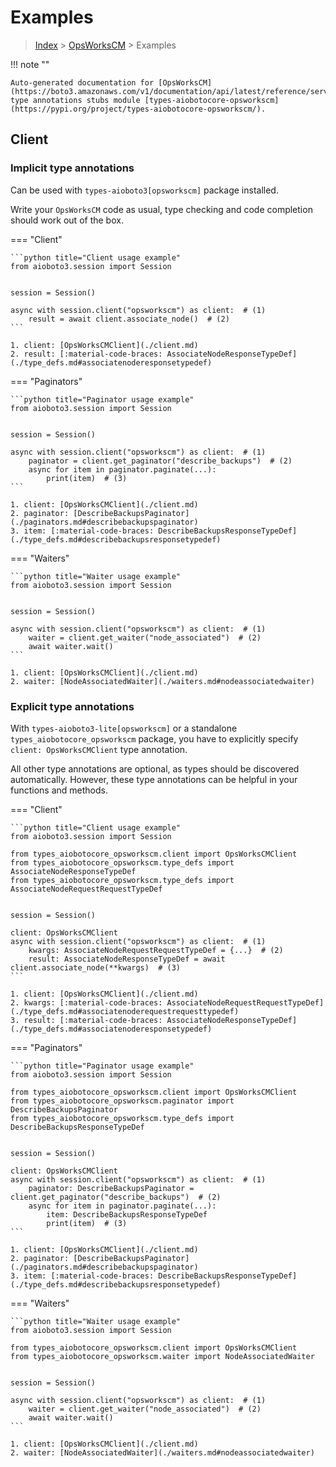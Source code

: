 # Examples

> [Index](../README.md) > [OpsWorksCM](./README.md) > Examples

!!! note ""

    Auto-generated documentation for [OpsWorksCM](https://boto3.amazonaws.com/v1/documentation/api/latest/reference/services/opsworkscm.html#OpsWorksCM)
    type annotations stubs module [types-aiobotocore-opsworkscm](https://pypi.org/project/types-aiobotocore-opsworkscm/).

## Client

### Implicit type annotations

Can be used with `types-aioboto3[opsworkscm]` package installed.

Write your `OpsWorksCM` code as usual,
type checking and code completion should work out of the box.



=== "Client"

    ```python title="Client usage example"
    from aioboto3.session import Session


    session = Session()

    async with session.client("opsworkscm") as client:  # (1)
        result = await client.associate_node()  # (2)
    ```

    1. client: [OpsWorksCMClient](./client.md)
    2. result: [:material-code-braces: AssociateNodeResponseTypeDef](./type_defs.md#associatenoderesponsetypedef) 



=== "Paginators"

    ```python title="Paginator usage example"
    from aioboto3.session import Session


    session = Session()

    async with session.client("opsworkscm") as client:  # (1)
        paginator = client.get_paginator("describe_backups")  # (2)
        async for item in paginator.paginate(...):
            print(item)  # (3)
    ```

    1. client: [OpsWorksCMClient](./client.md)
    2. paginator: [DescribeBackupsPaginator](./paginators.md#describebackupspaginator)
    3. item: [:material-code-braces: DescribeBackupsResponseTypeDef](./type_defs.md#describebackupsresponsetypedef) 



=== "Waiters"

    ```python title="Waiter usage example"
    from aioboto3.session import Session


    session = Session()

    async with session.client("opsworkscm") as client:  # (1)
        waiter = client.get_waiter("node_associated")  # (2)
        await waiter.wait()
    ```

    1. client: [OpsWorksCMClient](./client.md)
    2. waiter: [NodeAssociatedWaiter](./waiters.md#nodeassociatedwaiter)


### Explicit type annotations

With `types-aioboto3-lite[opsworkscm]`
or a standalone `types_aiobotocore_opsworkscm` package, you have to explicitly specify
`client: OpsWorksCMClient` type annotation.

All other type annotations are optional, as types should be discovered automatically.
However, these type annotations can be helpful in your functions and methods.


=== "Client"

    ```python title="Client usage example"
    from aioboto3.session import Session

    from types_aiobotocore_opsworkscm.client import OpsWorksCMClient
    from types_aiobotocore_opsworkscm.type_defs import AssociateNodeResponseTypeDef
    from types_aiobotocore_opsworkscm.type_defs import AssociateNodeRequestRequestTypeDef


    session = Session()

    client: OpsWorksCMClient
    async with session.client("opsworkscm") as client:  # (1)
        kwargs: AssociateNodeRequestRequestTypeDef = {...}  # (2)
        result: AssociateNodeResponseTypeDef = await client.associate_node(**kwargs)  # (3)
    ```

    1. client: [OpsWorksCMClient](./client.md)
    2. kwargs: [:material-code-braces: AssociateNodeRequestRequestTypeDef](./type_defs.md#associatenoderequestrequesttypedef) 
    3. result: [:material-code-braces: AssociateNodeResponseTypeDef](./type_defs.md#associatenoderesponsetypedef) 



=== "Paginators"

    ```python title="Paginator usage example"
    from aioboto3.session import Session

    from types_aiobotocore_opsworkscm.client import OpsWorksCMClient
    from types_aiobotocore_opsworkscm.paginator import DescribeBackupsPaginator
    from types_aiobotocore_opsworkscm.type_defs import DescribeBackupsResponseTypeDef


    session = Session()

    client: OpsWorksCMClient
    async with session.client("opsworkscm") as client:  # (1)
        paginator: DescribeBackupsPaginator = client.get_paginator("describe_backups")  # (2)
        async for item in paginator.paginate(...):
            item: DescribeBackupsResponseTypeDef
            print(item)  # (3)
    ```

    1. client: [OpsWorksCMClient](./client.md)
    2. paginator: [DescribeBackupsPaginator](./paginators.md#describebackupspaginator)
    3. item: [:material-code-braces: DescribeBackupsResponseTypeDef](./type_defs.md#describebackupsresponsetypedef) 



=== "Waiters"

    ```python title="Waiter usage example"
    from aioboto3.session import Session

    from types_aiobotocore_opsworkscm.client import OpsWorksCMClient
    from types_aiobotocore_opsworkscm.waiter import NodeAssociatedWaiter


    session = Session()

    async with session.client("opsworkscm") as client:  # (1)
        waiter = client.get_waiter("node_associated")  # (2)
        await waiter.wait()
    ```

    1. client: [OpsWorksCMClient](./client.md)
    2. waiter: [NodeAssociatedWaiter](./waiters.md#nodeassociatedwaiter)


